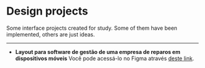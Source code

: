 # Design projects

Some interface projects created for study. Some of them have been implemented, others are just ideas.


------------

- **Layout para software de gestão de uma empresa de reparos em dispositivos móveis**
	Você pode acessá-lo no Figma através [deste link](https://www.figma.com/proto/LbkOEkvntO2WEf4TIfDcoU/Untitled?node-id=8%3A6&scaling=min-zoom&page-id=0%3A1 "deste link").


